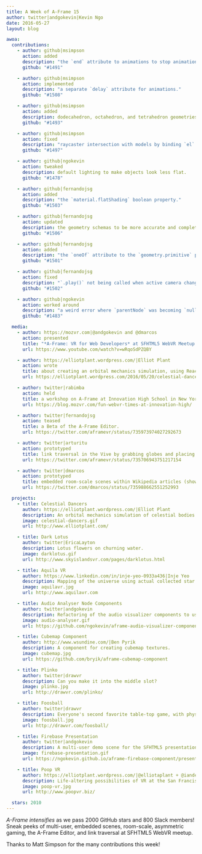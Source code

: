 ```yaml
---
title: A Week of A-Frame 15
author: twitter|andgokevin|Kevin Ngo
date: 2016-05-27
layout: blog

awoa:
  contributions:
    - author: github|msimpson
      action: added
      description: "the `end` attribute to animations to stop animations on events."
      github: "#1491"

    - author: github|msimpson
      action: implemented
      description: "a separate `delay` attribute for animations."
      github: "#1508"

    - author: github|msimpson
      action: added
      description: dodecahedron, octahedron, and tetrahedron geometries.
      github: "#1493"

    - author: github|msimpson
      action: fixed
      description: "raycaster intersection with models by binding `el` to `object3D`s."
      github: "#1497"

    - author: github|ngokevin
      action: tweaked
      description: default lighting to make objects look less flat.
      github: "#1478"

    - author: github|fernandojsg
      action: added
      description: "the `material.flatShading` boolean property."
      github: "#1503"

    - author: github|fernandojsg
      action: updated
      description: the geometry schemas to be more accurate and complete.
      github: "#1506"

    - author: github|fernandojsg
      action: added
      description: "the `oneOf` attribute to the `geometry.primitive` property for the editor."
      github: "#1501"

    - author: github|fernandojsg
      action: fixed
      description: "`.play()` not being called when active camera changed."
      github: "#1502"

    - author: github|ngokevin
      action: worked around
      description: "a weird error where `parentNode` was becoming `null` on entity callbacks.""
      github: "#1483"

  media:
    - author: https://mozvr.com|@andgokevin and @dmarcos
      action: presented
      title: "*A-Frame: VR for Web Developers* at SFHTML5 WebVR Meetup."
      url: https://www.youtube.com/watch?v=wRqoSdPZQBY

    - author: https://elliotplant.wordpress.com/|Elliot Plant
      action: wrote
      title: about creating an orbital mechanics simulation, using React and a custom physics engine.
      url: https://elliotplant.wordpress.com/2016/05/20/celestial-dancers/

    - author: twitter|rabimba
      action: held
      title: a workshop on A-Frame at Innovation High School in New York
      url: https://blog.mozvr.com/fun-webvr-times-at-innovation-high/

    - author: twitter|fernandojsg
      action: teased
      title: a Beta of the A-Frame Editor.
      url: https://twitter.com/aframevr/status/735973974027292673

    - author: twitter|arturitu
      action: prototyped
      title: link traversal in the Vive by grabbing globes and placing them on your head.
      url: https://twitter.com/aframevr/status/735706943751217154

    - author: twitter|dmarcos
      action: prototyped
      title: embedded room-scale scenes within Wikipedia articles (shown Burj Khalifa).
      url: https://twitter.com/dmarcos/status/735988662551252993

  projects:
    - title: Celestial Dancers
      author: https://elliotplant.wordpress.com/|Elliot Plant
      description: An orbital mechanics simulation of celestial bodies.
      image: celestial-dancers.gif
      url: http://www.elliotplant.com/

    - title: Dark Lotus
      author: twitter|EricaLayton
      description: Lotus flowers on churning water.
      image: darklotus.gif
      url: http://www.skyislandsvr.com/pages/darklotus.html

    - title: Aquila VR
      author: https://www.linkedin.com/in/inje-yeo-0933a436|Inje Yeo
      description: Mapping of the universe using actual collected star data (may take time to load).
      image: aquilavr.jpg
      url: http://www.aquilavr.com

    - title: Audio Analyser Node Components
      author: twitter|andgokevin
      description: Refactoring of the audio visualizer components to use Web Audio `AnalyserNode`s coming soon.
      image: audio-analyser.gif
      url: https://github.com/ngokevin/aframe-audio-visualizer-components/tree/nodancer

    - title: Cubemap Component
      author: http://www.wsundine.com/|Ben Pyrik
      description: A component for creating cubemap textures.
      image: cubemap.jpg
      url: https://github.com/bryik/aframe-cubemap-component

    - title: Plinko
      author: twitter|drawvr
      description: Can you make it into the middle slot?
      image: plinko.jpg
      url: http://drawvr.com/plinko/

    - title: Foosball
      author: twitter|drawvr
      description: Everyone's second favorite table-top game, with physics.
      image: foosball.jpg
      url: http://drawvr.com/foosball/

    - title: Firebase Presentation
      author: twitter|andgokevin
      description: A multi-user demo scene for the SFHTML5 presentation.
      image: firebase-presentation.gif
      url: https://ngokevin.github.io/aframe-firebase-component/presentation/

    - title: Poop VR
      author: https://elliotplant.wordpress.com/|@elliotaplant + @iandeboisblanc + @shane
      description: Life-altering possibilities of VR at the San Francisco Stupid Hackathon.
      image: poop-vr.jpg
      url: http://www.poopvr.biz/

  stars: 2010
---
```


*A-Frame intensifies* as we pass 2000 GitHub stars and 800 Slack members! Sneak peeks of multi-user, embedded scenes, room-scale, asymmetric gaming, the A-Frame Editor, and link traversal at SFHTML5 WebVR meetup.

Thanks to Matt Simpson for the many contributions this week!
